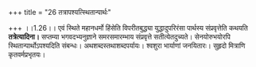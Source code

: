 +++
title = "26 तत्रापश्यत्स्थितान्पार्थः"

+++
।।1.26।। एवं स्थिते महानधर्मो हिंसेति विपरीतबुद्ध्या युद्धादुपरिरंसा
पार्थस्य संप्रवृत्तेति कथयति **तत्रेत्यादिना।** सप्तम्या
भगवदभ्यनुज्ञाने समरसमारम्भाय संप्रवृत्ते सतीत्येतदुच्यते। सेनयोरुभयोरपि
स्थितान्पार्थोऽपश्यदिति संबन्धः। अथशब्दस्तथाशब्दपर्यायः। श्वशुरा
भार्याणां जनयितारः। सुहृदो मित्राणि कृतवर्मप्रभृतयः।  
